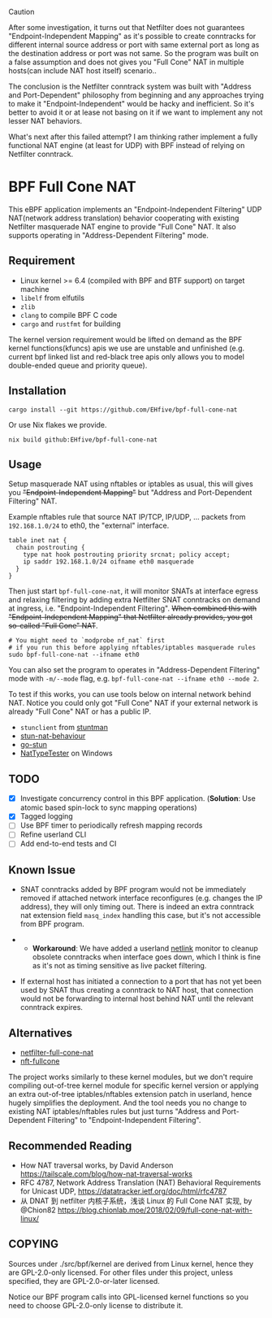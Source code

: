 > [!CAUTION]
> After some investigation, it turns out that Netfilter does not guarantees "Endpoint-Independent Mapping" as it's possible to create conntracks for different internal source address or port with same external port as long as the destination address or port was not same. So the program was built on a false assumption and does not gives you "Full Cone" NAT in multiple hosts(can include NAT host itself) scenario..
>
> The conclusion is the Netfilter conntrack system was built with "Address and Port-Dependent" philosophy from beginning and any approaches trying to make it "Endpoint-Independent" would be hacky and inefficient. So it's better to avoid it or at lease not basing on it if we want to implement any not lesser NAT behaviors.
>
> What's next after this failed attempt? I am thinking rather implement a fully functional NAT engine (at least for UDP) with BPF instead of relying on Netfilter conntrack.

# BPF Full Cone NAT

This eBPF application implements an "Endpoint-Independent Filtering" UDP NAT(network address translation) behavior cooperating with existing Netfilter masquerade NAT engine to provide "Full Cone" NAT. It also supports operating in "Address-Dependent Filtering" mode.

## Requirement

-   Linux kernel >= 6.4 (compiled with BPF and BTF support) on target machine
-   `libelf` from elfutils
-   `zlib`
-   `clang` to compile BPF C code
-   `cargo` and `rustfmt` for building

The kernel version requirement would be lifted on demand as the BPF kernel functions(kfuncs) apis we use are unstable and unfinished (e.g. current bpf linked list and red-black tree apis only allows you to model double-ended queue and priority queue).

## Installation

```shell
cargo install --git https://github.com/EHfive/bpf-full-cone-nat
```

Or use Nix flakes we provide.

```shell
nix build github:EHfive/bpf-full-cone-nat
```

## Usage

Setup masquerade NAT using nftables or iptables as usual, this will gives you ~~"Endpoint-Independent Mapping"~~ but "Address and Port-Dependent Filtering" NAT.

Example nftables rule that source NAT IP/TCP, IP/UDP, ... packets from `192.168.1.0/24` to eth0, the "external" interface.

```nft
table inet nat {
  chain postrouting {
    type nat hook postrouting priority srcnat; policy accept;
    ip saddr 192.168.1.0/24 oifname eth0 masquerade
  }
}
```

Then just start `bpf-full-cone-nat`, it will monitor SNATs at interface egress and relaxing filtering by adding extra Netfilter SNAT conntracks on demand at ingress, i.e. "Endpoint-Independent Filtering". ~~When combined this with "Endpoint-Independent Mapping" that Netfilter already provides, you got so-called "Full Cone" NAT~~.

```shell
# You might need to `modprobe nf_nat` first
# if you run this before applying nftables/iptables masquerade rules
sudo bpf-full-cone-nat --ifname eth0
```

You can also set the program to operates in "Address-Dependent Filtering" mode with `-m/--mode` flag, e.g. `bpf-full-cone-nat --ifname eth0 --mode 2`.

To test if this works, you can use tools below on internal network behind NAT. Notice you could only got "Full Cone" NAT if your external network is already "Full Cone" NAT or has a public IP.

-   `stunclient` from [stuntman](https://github.com/jselbie/stunserver)
-   [stun-nat-behaviour](https://github.com/pion/stun/tree/master/cmd/stun-nat-behaviour)
-   [go-stun](https://github.com/ccding/go-stun)
-   [NatTypeTester](https://github.com/HMBSbige/NatTypeTester) on Windows

## TODO

-   [x] Investigate concurrency control in this BPF application. (**Solution**: Use atomic based spin-lock to sync mapping operations)
-   [x] Tagged logging
-   [ ] Use BPF timer to periodically refresh mapping records
-   [ ] Refine userland CLI
-   [ ] Add end-to-end tests and CI

## Known Issue

-   SNAT conntracks added by BPF program would not be immediately removed if attached network interface reconfigures (e.g. changes the IP address), they will only timing out. There is indeed an extra conntrack nat extension field `masq_index` handling this case, but it's not accessible from BPF program.
-   -   **Workaround**: We have added a userland [netlink](https://man7.org/linux/man-pages/man7/netlink.7.html) monitor to cleanup obsolete conntracks when interface goes down, which I think is fine as it's not as timing sensitive as live packet filtering.

-   If external host has initiated a connection to a port that has not yet been used by SNAT thus creating a conntrack to NAT host, that connection would not be forwarding to internal host behind NAT until the relevant conntrack expires.

## Alternatives

-   [netfilter-full-cone-nat](https://github.com/Chion82/netfilter-full-cone-nat)
-   [nft-fullcone](https://github.com/fullcone-nat-nftables)

The project works similarly to these kernel modules, but we don't require compiling out-of-tree kernel module for specific kernel version or applying an extra out-of-tree iptables/nftables extension patch in userland, hence hugely simplifies the deployment. And the tool needs you no change to existing NAT iptables/nftables rules but just turns "Address and Port-Dependent Filtering" to "Endpoint-Independent Filtering".

## Recommended Reading

-   How NAT traversal works, by David Anderson <https://tailscale.com/blog/how-nat-traversal-works>
-   RFC 4787, Network Address Translation (NAT) Behavioral Requirements for Unicast UDP, <https://datatracker.ietf.org/doc/html/rfc4787>
-   从 DNAT 到 netfilter 内核子系统，浅谈 Linux 的 Full Cone NAT 实现, by @Chion82 <https://blog.chionlab.moe/2018/02/09/full-cone-nat-with-linux/>

## COPYING

Sources under ./src/bpf/kernel are derived from Linux kernel, hence they are GPL-2.0-only licensed.
For other files under this project, unless specified, they are GPL-2.0-or-later licensed.

Notice our BPF program calls into GPL-licensed kernel functions so you need to choose GPL-2.0-only license to distribute it.
